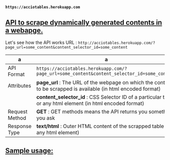 #### `https://acciotables.herokuapp.com`
## <ins>API to scrape dynamically generated contents in a webapge.</ins>

Let's see how the API works
URL : `http://acciotables.herokuapp.com/?page_url=some_content&content_selector_id=some_content`

| a | a |
| - | - |
| API Format | `https://acciotables.herokuapp.com/?page_url=some_content&content_selector_id=some_content` |
| Attributes |  **page_url** : The URL of the webpage on which the content to be scrapped is available (in html encoded format)  |
|  | **content_selector_id** : CSS Selector ID of a particular table or any html element (in html encoded format)|
| Request Method | **GET** : GET methods means the API returns you something you ask |
| Response Type | **text/html** : Outer HTML content of the scrapped table (or any html element) |

## <ins> Sample usage:</ins>



